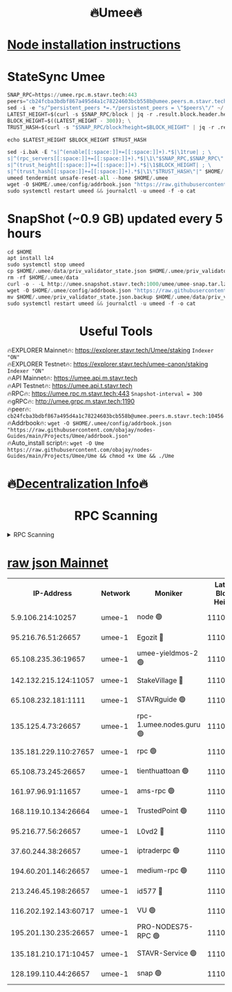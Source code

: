 <h1 align="center"> 🔥Umee🔥</h1>


[Node installation instructions](https://github.com/obajay/nodes-Guides/tree/main/Projects/Umee)
=
# StateSync Umee
```python
SNAP_RPC=https://umee.rpc.m.stavr.tech:443
peers="cb24fcba3bdbf867a495d4a1c78224603bcb558b@umee.peers.m.stavr.tech:10456"
sed -i -e "s/^persistent_peers *=.*/persistent_peers = \"$peers\"/" ~/.umee/config/config.toml
LATEST_HEIGHT=$(curl -s $SNAP_RPC/block | jq -r .result.block.header.height); \
BLOCK_HEIGHT=$((LATEST_HEIGHT - 300)); \
TRUST_HASH=$(curl -s "$SNAP_RPC/block?height=$BLOCK_HEIGHT" | jq -r .result.block_id.hash)

echo $LATEST_HEIGHT $BLOCK_HEIGHT $TRUST_HASH

sed -i.bak -E "s|^(enable[[:space:]]+=[[:space:]]+).*$|\1true| ; \
s|^(rpc_servers[[:space:]]+=[[:space:]]+).*$|\1\"$SNAP_RPC,$SNAP_RPC\"| ; \
s|^(trust_height[[:space:]]+=[[:space:]]+).*$|\1$BLOCK_HEIGHT| ; \
s|^(trust_hash[[:space:]]+=[[:space:]]+).*$|\1\"$TRUST_HASH\"|" $HOME/.umee/config/config.toml
umeed tendermint unsafe-reset-all --home $HOME/.umee
wget -O $HOME/.umee/config/addrbook.json "https://raw.githubusercontent.com/obajay/nodes-Guides/main/Projects/Umee/addrbook.json"
sudo systemctl restart umeed && journalctl -u umeed -f -o cat
```
# SnapShot (~0.9 GB) updated every 5 hours
```python
cd $HOME
apt install lz4
sudo systemctl stop umeed
cp $HOME/.umee/data/priv_validator_state.json $HOME/.umee/priv_validator_state.json.backup
rm -rf $HOME/.umee/data
curl -o - -L http://umee.snapshot.stavr.tech:1000/umee/umee-snap.tar.lz4 | lz4 -c -d - | tar -x -C $HOME/.umee --strip-components 2
wget -O $HOME/.umee/config/addrbook.json "https://raw.githubusercontent.com/obajay/nodes-Guides/main/Projects/Umee/addrbook.json"
mv $HOME/.umee/priv_validator_state.json.backup $HOME/.umee/data/priv_validator_state.json
sudo systemctl restart umeed && journalctl -u umeed -f -o cat
```
 <h1 align="center"> Useful Tools</h1>

🔥EXPLORER Mainnet🔥:      https://explorer.stavr.tech/Umee/staking             `Indexer "ON"` \
🔥EXPLORER Testnet🔥:        https://explorer.stavr.tech/umee-canon/staking      `Indexer "ON"` \
🔥API Mainnet🔥:                   https://umee.api.m.stavr.tech \
🔥API Testnet🔥:                     https://umee.api.t.stavr.tech \
🔥RPC🔥:                           https://umee.rpc.m.stavr.tech:443                     `Snapshot-interval = 300` \
🔥gRPC🔥:                              http://umee.grpc.m.stavr.tech:1190 \
🔥peer🔥:                     `cb24fcba3bdbf867a495d4a1c78224603bcb558b@umee.peers.m.stavr.tech:10456` \
🔥Addrbook🔥:    ```wget -O $HOME/.umee/config/addrbook.json "https://raw.githubusercontent.com/obajay/nodes-Guides/main/Projects/Umee/addrbook.json"``` \
🔥Auto_install script🔥: ```wget -O Ume https://raw.githubusercontent.com/obajay/nodes-Guides/main/Projects/Umee/Ume && chmod +x Ume && ./Ume```

🔥[Decentralization Info](https://github.com/obajay/StateSync-snapshots/tree/main/Projects/Umee/Decentralization)🔥
=

<h1 align="center"> RPC Scanning</h1>

<details>
<summary>RPC Scanning</summary>

<h2 align="center"> We scan nodes in real time every 4 hours. And we provide the final result of RPC endpoints.
We cannot influence the operation of these nodes in any way. </h2>


```python
If Voting Power is higher than 0 --> then the Node is a validator of the network and may be subject to attack and be a potential threat to the chain.
```
```python
We marked such validators with a red symbol
```

</details>

[raw json Mainnet](https://rpc-check.umeem.stavr.tech/umeem/rpc-umeem-result.json)
=



<table><tr><th>IP-Address</th><th>Network</th><th>Moniker</th><th>Latest Block Height</th><th>Earliest Block Height</th><th>Catching Up</th><th>Tx Index</th><th>Voting Power</th><th>Scan Time</th></tr><tr><td>5.9.106.214:10257</td><td>umee-1</td><td>node 🟢</td><td>11108983</td><td>7942001</td><td>False</td><td>on</td><td>0</td><td>2024-03-20T22:29:59.195108367UTC</td></tr><tr><td>95.216.76.51:26657</td><td>umee-1</td><td>Egozit 🔴</td><td>11108991</td><td>8262001</td><td>False</td><td>off</td><td>38787710</td><td>2024-03-20T22:30:49.400359613UTC</td></tr><tr><td>65.108.235.36:19657</td><td>umee-1</td><td>umee-yieldmos-2 🟢</td><td>11108947</td><td>9575548</td><td>False</td><td>on</td><td>0</td><td>2024-03-20T22:26:26.665246406UTC</td></tr><tr><td>142.132.215.124:11057</td><td>umee-1</td><td>StakeVillage 🔴</td><td>11109011</td><td>10027726</td><td>False</td><td>on</td><td>1757783</td><td>2024-03-20T22:32:46.800164184UTC</td></tr><tr><td>65.108.232.181:1111</td><td>umee-1</td><td>STAVRguide 🟢</td><td>11108945</td><td>10560001</td><td>False</td><td>on</td><td>0</td><td>2024-03-20T22:26:09.975450967UTC</td></tr><tr><td>135.125.4.73:26657</td><td>umee-1</td><td>rpc-1.umee.nodes.guru 🟢</td><td>11108992</td><td>10691018</td><td>False</td><td>on</td><td>0</td><td>2024-03-20T22:30:51.712679534UTC</td></tr><tr><td>135.181.229.110:27657</td><td>umee-1</td><td>rpc 🟢</td><td>11108956</td><td>10754071</td><td>False</td><td>on</td><td>0</td><td>2024-03-20T22:27:16.433635543UTC</td></tr><tr><td>65.108.73.245:26657</td><td>umee-1</td><td>tienthuattoan 🟢</td><td>11108970</td><td>10787155</td><td>False</td><td>on</td><td>0</td><td>2024-03-20T22:28:42.221150618UTC</td></tr><tr><td>161.97.96.91:11657</td><td>umee-1</td><td>ams-rpc 🟢</td><td>11109003</td><td>10929930</td><td>False</td><td>on</td><td>0</td><td>2024-03-20T22:31:58.082875656UTC</td></tr><tr><td>168.119.10.134:26664</td><td>umee-1</td><td>TrustedPoint 🟢</td><td>11108971</td><td>10998445</td><td>False</td><td>on</td><td>0</td><td>2024-03-20T22:28:48.697976894UTC</td></tr><tr><td>95.216.77.56:26657</td><td>umee-1</td><td>L0vd2 🔴</td><td>11109003</td><td>11009003</td><td>False</td><td>off</td><td>38530416</td><td>2024-03-20T22:31:57.835212601UTC</td></tr><tr><td>37.60.244.38:26657</td><td>umee-1</td><td>iptraderpc 🟢</td><td>11108955</td><td>11013104</td><td>False</td><td>on</td><td>0</td><td>2024-03-20T22:27:14.028972008UTC</td></tr><tr><td>194.60.201.146:26657</td><td>umee-1</td><td>medium-rpc 🟢</td><td>11108963</td><td>11013104</td><td>False</td><td>on</td><td>0</td><td>2024-03-20T22:27:58.318279515UTC</td></tr><tr><td>213.246.45.198:26657</td><td>umee-1</td><td>id577 🔴</td><td>11108960</td><td>11029001</td><td>False</td><td>on</td><td>35123627</td><td>2024-03-20T22:27:43.457480682UTC</td></tr><tr><td>116.202.192.143:60717</td><td>umee-1</td><td>VU 🟢</td><td>11108952</td><td>11042001</td><td>False</td><td>off</td><td>0</td><td>2024-03-20T22:26:54.238375699UTC</td></tr><tr><td>195.201.130.235:26657</td><td>umee-1</td><td>PRO-NODES75-RPC 🟢</td><td>11108981</td><td>11071831</td><td>False</td><td>on</td><td>0</td><td>2024-03-20T22:29:46.569683965UTC</td></tr><tr><td>135.181.210.171:10457</td><td>umee-1</td><td>STAVR-Service 🟢</td><td>11108995</td><td>11106001</td><td>False</td><td>on</td><td>0</td><td>2024-03-20T22:31:14.773705143UTC</td></tr><tr><td>128.199.110.44:26657</td><td>umee-1</td><td>snap 🟢</td><td>11109001</td><td>11106261</td><td>False</td><td>off</td><td>0</td><td>2024-03-20T22:31:44.911099010UTC</td></tr></table>

